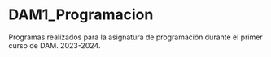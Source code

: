 # DAM1_Programacion

Programas realizados para la asignatura de programación durante el primer curso de DAM. 2023-2024.
